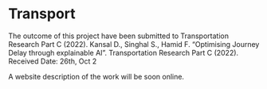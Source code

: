 # Transport
The outcome of this project have been submitted to Transportation Research Part C (2022).
Kansal D., Singhal S., Hamid F.
“Optimising Journey Delay through explainable AI”.
Transportation Research Part C (2022).
Received Date: 26th, Oct 2

A website description of the work will be soon online.
